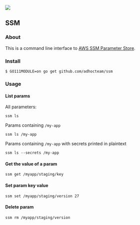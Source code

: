 ![](https://codebuild.us-east-1.amazonaws.com/badges?uuid=eyJlbmNyeXB0ZWREYXRhIjoiNFl6UXNBbmNva1RUVFVTTXFQZk8wSkJoaTB2TnVtTkVvdXBVRi9QMXFmVWlsRzdZc0JNc1Z6Mi9qb3ZFeTFZbDR0YmRCM2V5enhZLzJDZFY5RGFaWXlZPSIsIml2UGFyYW1ldGVyU3BlYyI6ImRoR3NCbk0rMGRxeWRzTGUiLCJtYXRlcmlhbFNldFNlcmlhbCI6MX0%3D&branch=master)

## SSM
### About
This is a command line interface to [AWS SSM Parameter Store](https://docs.aws.amazon.com/systems-manager/latest/userguide/what-is-systems-manager.html).

### Install
```
$ GO111MODULE=on go get github.com/adhocteam/ssm
```

### Usage
#### List params
All parameters:
```
ssm ls
```

Params containing `/my-app`
```
ssm ls /my-app
```

Params containing `/my-app` with secrets printed in plaintext
```
ssm ls --secrets /my-app
```

#### Get the value of a param
```
ssm get /myapp/staging/key
```

#### Set param key value
```
ssm set /myapp/staging/version 27
```

#### Delete param
```
ssm rm /myapp/staging/version
```
